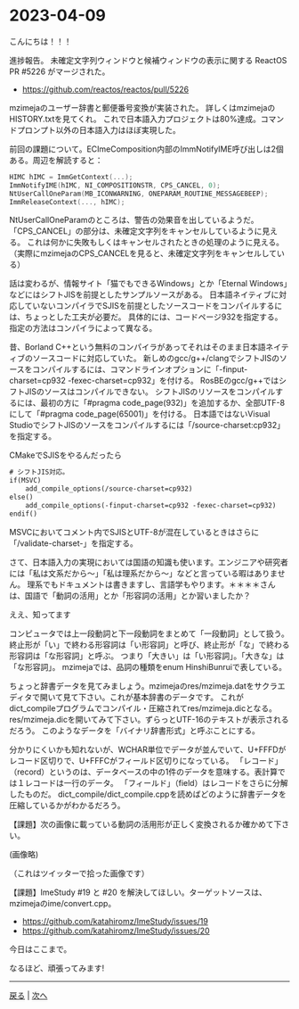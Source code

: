 # 2023-04-09

こんにちは！！！

進捗報告。
未確定文字列ウィンドウと候補ウィンドウの表示に関する ReactOS PR #5226 がマージされた。

- https://github.com/reactos/reactos/pull/5226

mzimejaのユーザー辞書と郵便番号変換が実装された。
詳しくはmzimejaのHISTORY.txtを見てくれ。
これで日本語入力プロジェクトは80%達成。コマンドプロンプト以外の日本語入力はほぼ実現した。

前回の課題について。ECImeComposition内部のImmNotifyIME呼び出しは2個ある。周辺を解読すると：

```c
HIMC hIMC = ImmGetContext(...);
ImmNotifyIME(hIMC, NI_COMPOSITIONSTR, CPS_CANCEL, 0);
NtUserCallOneParam(MB_ICONWARNING, ONEPARAM_ROUTINE_MESSAGEBEEP);
ImmReleaseContext(..., hIMC);
```

NtUserCallOneParamのところは、警告の効果音を出しているようだ。
「CPS_CANCEL」の部分は、未確定文字列をキャンセルしているように見える。
これは何かに失敗もしくはキャンセルされたときの処理のように見える。
（実際にmzimejaのCPS_CANCELを見ると、未確定文字列をキャンセルしている）

話は変わるが、情報サイト「猫でもできるWindows」とか「Eternal Windows」などにはシフトJISを前提としたサンプルソースがある。
日本語ネイティブに対応していないコンパイラでSJISを前提としたソースコードをコンパイルするには、ちょっとした工夫が必要だ。
具体的には、コードページ932を指定する。指定の方法はコンパイラによって異なる。

昔、Borland C++という無料のコンパイラがあってそれはそのまま日本語ネイティブのソースコードに対応していた。
新しめのgcc/g++/clangでシフトJISのソースをコンパイルするには、コマンドラインオプションに「-finput-charset=cp932 -fexec-charset=cp932」を付ける。
RosBEのgcc/g++ではシフトJISのソースはコンパイルできない。
シフトJISのリソースをコンパイルするには、最初の方に「#pragma code_page(932)」を追加するか、全部UTF-8にして「#pragma code_page(65001)」を付ける。
日本語ではないVisual StudioでシフトJISのソースをコンパイルするには「/source-charset:cp932」を指定する。

CMakeでSJISをやるんだったら

```txt
# シフトJIS対応。
if(MSVC)
    add_compile_options(/source-charset=cp932)
else()
    add_compile_options(-finput-charset=cp932 -fexec-charset=cp932)
endif()
```

MSVCにおいてコメント内でSJISとUTF-8が混在しているときはさらに「/validate-charset-」を指定する。

さて、日本語入力の実現においては国語の知識も使います。エンジニアや研究者には「私は文系だから～」「私は理系だから～」などと言っている暇はありません。
理系でもドキュメントは書きますし、言語学もやります。＊＊＊＊さんは、国語で「動詞の活用」とか「形容詞の活用」とか習いましたか？

ええ、知ってます

コンピュータでは上一段動詞と下一段動詞をまとめて「一段動詞」として扱う。
終止形が「い」で終わる形容詞は「い形容詞」と呼び、終止形が「な」で終わる形容詞は「な形容詞」と呼ぶ。
つまり「大きい」は「い形容詞」。「大きな」は「な形容詞」。
mzimejaでは、品詞の種類をenum HinshiBunruiで表している。

ちょっと辞書データを見てみましょう。mzimejaのres/mzimeja.datをサクラエディタで開いて見て下さい。これが基本辞書のデータです。
これがdict_compileプログラムでコンパイル・圧縮されてres/mzimeja.dicとなる。
res/mzimeja.dicを開いてみて下さい。ずらっとUTF-16のテキストが表示されるだろう。
このようなデータを「バイナリ辞書形式」と呼ぶことにする。

分かりにくいかも知れないが、WCHAR単位でデータが並んでいて、U+FFFDがレコード区切りで、U+FFFCがフィールド区切りになっている。
「レコード」（record）というのは、データベースの中の1件のデータを意味する。表計算では１レコードは一行のデータ。
「フィールド」（field）はレコードをさらに分解したものだ。
dict_compile/dict_compile.cppを読めばどのように辞書データを圧縮しているかがわかるだろう。

【課題】次の画像に載っている動詞の活用形が正しく変換されるか確かめて下さい。

(画像略)

（これはツイッターで拾った画像です）

【課題】ImeStudy #19 と #20 を解決してほしい。ターゲットソースは、mzimejaのime/convert.cpp。

- https://github.com/katahiromz/ImeStudy/issues/19
- https://github.com/katahiromz/ImeStudy/issues/20

今日はここまで。

なるほど、頑張ってみます!

---

[戻る](2023-04-02.md) | [次へ](2023-04-16.md)
